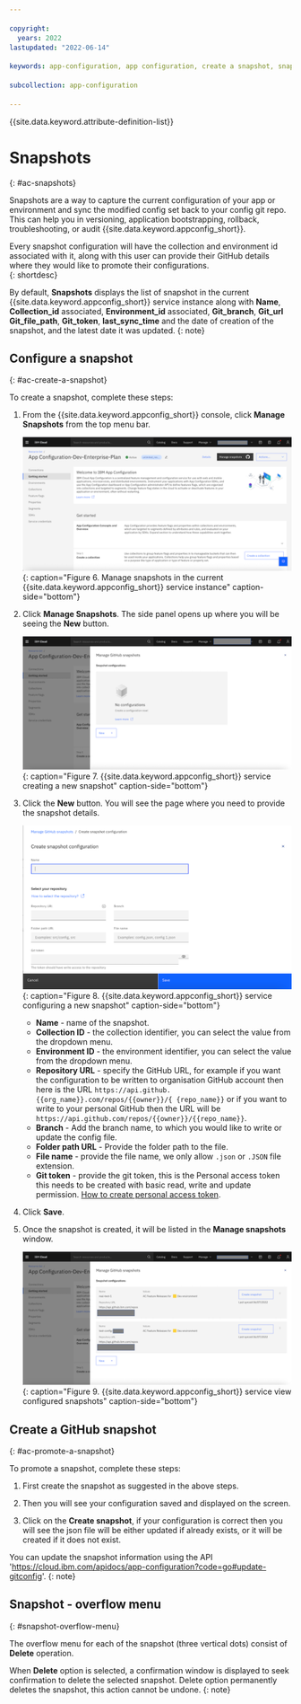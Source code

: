 ```yaml
---

copyright:
  years: 2022
lastupdated: "2022-06-14"

keywords: app-configuration, app configuration, create a snapshot, snapshots, git configuration, gitops, git config

subcollection: app-configuration

---
```


{{site.data.keyword.attribute-definition-list}}

# Snapshots
{: #ac-snapshots}

Snapshots are a way to capture the current configuration of your app or environment and sync the modified config set back to your config git repo. This can help you in versioning, application bootstrapping, rollback, troubleshooting, or audit {{site.data.keyword.appconfig_short}}.

Every snapshot configuration will have the collection and environment id associated with it, along with this user 
can provide their GitHub details where they would like to promote their configurations.  
{: shortdesc}

By default, **Snapshots** displays the list of snapshot in the current {{site.data.keyword.appconfig_short}} service 
instance along with **Name**, **Collection_id** associated, **Environment_id** associated, **Git_branch**, **Git_url** 
**Git_file_path**, **Git_token**, **last_sync_time** and the date of creation of the snapshot, and the latest date it was updated.
{: note}

## Configure a snapshot
{: #ac-create-a-snapshot}

To create a snapshot, complete these steps:

1. From the {{site.data.keyword.appconfig_short}} console, click **Manage Snapshots** from the top menu bar.

   ![Manage snapshots](images/ac-manage-snapshots.png "Manage snapshots"){: caption="Figure 6. Manage snapshots in the current {{site.data.keyword.appconfig_short}} service instance" caption-side="bottom"}

1. Click **Manage Snapshots**. The side panel opens up where you will be seeing the **New** button.

   ![Configure a snapshot](images/ac-configure-snapshots.png "Configure a snapshot"){: caption="Figure 7. {{site.data.keyword.appconfig_short}} service creating a new snapshot" caption-side="bottom"}

1. Click the **New** button. You will see the page where you need to provide the snapshot details.

   ![Configure a new snapshot](images/ac-create-snapshots.png "Configure a new snapshot"){: caption="Figure 8. {{site.data.keyword.appconfig_short}} service configuring a new snapshot" caption-side="bottom"}
    
   - **Name** - name of the snapshot.
   - **Collection ID** - the collection identifier, you can select the value from the dropdown menu.
   - **Environment ID** - the environment identifier, you can select the value from the dropdown menu.   
   - **Repository URL** - specify the GitHub URL, for example if you want the configuration to be written to 
   organisation GitHub account then here is the URL `https://api.github.{{org_name}}.com/repos/{{owner}}/{
   {repo_name}}` or if you want to write to your personal GitHub then the URL will be `https://api.github.com/repos/{{owner}}/{{repo_name}}`. 
   - **Branch** - Add the branch name, to which you would like to write or update the config file.
   - **Folder path URL** - Provide the folder path to the file.
   - **File name** - provide the file name, we only allow `.json` or `.JSON` file extension.
   - **Git token** - provide the git token, this is the Personal access token this needs to be created with basic 
   read, write and update permission.
   [How to create personal access token](https://docs.github.com/en/authentication/keeping-your-account-and-data-secure/creating-a-personal-access-token).

1. Click **Save**.

1. Once the snapshot is created, it will be listed in the **Manage snapshots** window.

   ![View configured snapshot](images/ac-list-snapshots.png "View configured snapshot"){: caption="Figure 9. {{site.data.keyword.appconfig_short}} service view configured snapshots" caption-side="bottom"}

## Create a GitHub snapshot
{: #ac-promote-a-snapshot}

To promote a snapshot, complete these steps:

1. First create the snapshot as suggested in the above steps.

1. Then you will see your configuration saved and displayed on the screen.

1. Click on the **Create snapshot**, if your configuration is correct then you will see the json file will be either
   updated if already exists, or it will be created if it does not exist.

You can update the snapshot information using the API 'https://cloud.ibm.com/apidocs/app-configuration?code=go#update-gitconfig'.
{: note}

## Snapshot - overflow menu
{: #snapshot-overflow-menu}

The overflow menu for each of the snapshot (three vertical dots) consist of **Delete** operation.

When **Delete** option is selected, a confirmation window is displayed to seek confirmation to delete the selected 
snapshot. Delete option permanently deletes the snapshot, this action cannot be undone.
{: note}
